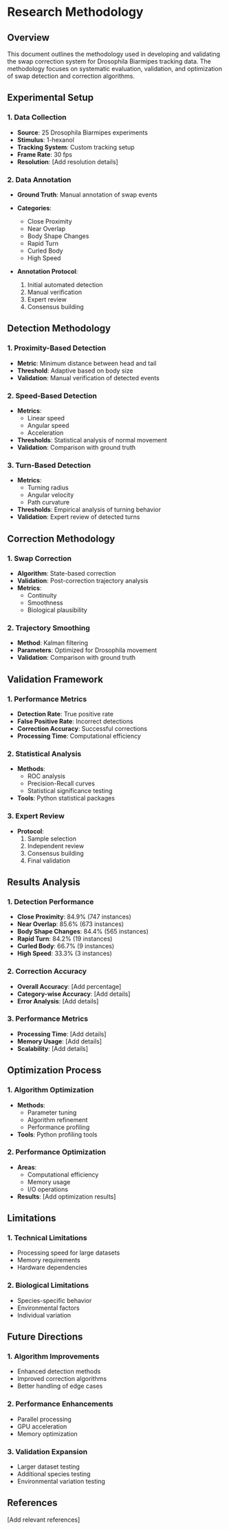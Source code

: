 # Research Methodology

## Overview

This document outlines the methodology used in developing and validating the swap correction system for Drosophila Biarmipes tracking data. The methodology focuses on systematic evaluation, validation, and optimization of swap detection and correction algorithms.

## Experimental Setup

### 1. Data Collection

- **Source**: 25 Drosophila Biarmipes experiments
- **Stimulus**: 1-hexanol
- **Tracking System**: Custom tracking setup
- **Frame Rate**: 30 fps
- **Resolution**: [Add resolution details]

### 2. Data Annotation

- **Ground Truth**: Manual annotation of swap events
- **Categories**:
  - Close Proximity
  - Near Overlap
  - Body Shape Changes
  - Rapid Turn
  - Curled Body
  - High Speed

- **Annotation Protocol**:
  1. Initial automated detection
  2. Manual verification
  3. Expert review
  4. Consensus building

## Detection Methodology

### 1. Proximity-Based Detection

- **Metric**: Minimum distance between head and tail
- **Threshold**: Adaptive based on body size
- **Validation**: Manual verification of detected events

### 2. Speed-Based Detection

- **Metrics**:
  - Linear speed
  - Angular speed
  - Acceleration
- **Thresholds**: Statistical analysis of normal movement
- **Validation**: Comparison with ground truth

### 3. Turn-Based Detection

- **Metrics**:
  - Turning radius
  - Angular velocity
  - Path curvature
- **Thresholds**: Empirical analysis of turning behavior
- **Validation**: Expert review of detected turns

## Correction Methodology

### 1. Swap Correction

- **Algorithm**: State-based correction
- **Validation**: Post-correction trajectory analysis
- **Metrics**:
  - Continuity
  - Smoothness
  - Biological plausibility

### 2. Trajectory Smoothing

- **Method**: Kalman filtering
- **Parameters**: Optimized for Drosophila movement
- **Validation**: Comparison with ground truth

## Validation Framework

### 1. Performance Metrics

- **Detection Rate**: True positive rate
- **False Positive Rate**: Incorrect detections
- **Correction Accuracy**: Successful corrections
- **Processing Time**: Computational efficiency

### 2. Statistical Analysis

- **Methods**:
  - ROC analysis
  - Precision-Recall curves
  - Statistical significance testing
- **Tools**: Python statistical packages

### 3. Expert Review

- **Protocol**:
  1. Sample selection
  2. Independent review
  3. Consensus building
  4. Final validation

## Results Analysis

### 1. Detection Performance

- **Close Proximity**: 84.9% (747 instances)
- **Near Overlap**: 85.6% (673 instances)
- **Body Shape Changes**: 84.4% (565 instances)
- **Rapid Turn**: 84.2% (19 instances)
- **Curled Body**: 66.7% (9 instances)
- **High Speed**: 33.3% (3 instances)

### 2. Correction Accuracy

- **Overall Accuracy**: [Add percentage]
- **Category-wise Accuracy**: [Add details]
- **Error Analysis**: [Add details]

### 3. Performance Metrics

- **Processing Time**: [Add details]
- **Memory Usage**: [Add details]
- **Scalability**: [Add details]

## Optimization Process

### 1. Algorithm Optimization

- **Methods**:
  - Parameter tuning
  - Algorithm refinement
  - Performance profiling
- **Tools**: Python profiling tools

### 2. Performance Optimization

- **Areas**:
  - Computational efficiency
  - Memory usage
  - I/O operations
- **Results**: [Add optimization results]

## Limitations

### 1. Technical Limitations

- Processing speed for large datasets
- Memory requirements
- Hardware dependencies

### 2. Biological Limitations

- Species-specific behavior
- Environmental factors
- Individual variation

## Future Directions

### 1. Algorithm Improvements

- Enhanced detection methods
- Improved correction algorithms
- Better handling of edge cases

### 2. Performance Enhancements

- Parallel processing
- GPU acceleration
- Memory optimization

### 3. Validation Expansion

- Larger dataset testing
- Additional species testing
- Environmental variation testing

## References

[Add relevant references] 